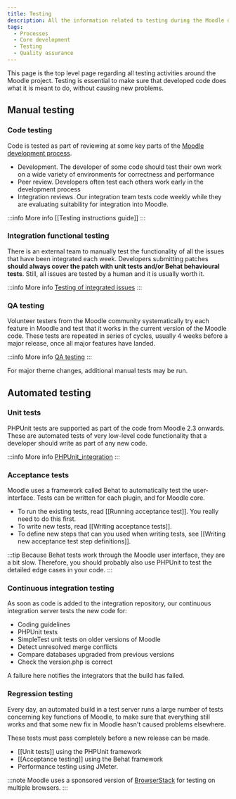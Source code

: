 ```yaml
---
title: Testing
description: All the information related to testing during the Moodle development.
tags:
  - Processes
  - Core development
  - Testing
  - Quality assurance
---
```


This page is the top level page regarding all testing activities around the Moodle project. Testing is essential to make sure that developed code does what it is meant to do, without causing new problems.

## Manual testing

### Code testing

Code is tested as part of reviewing at some key parts of the [Moodle development process](/general/development/process).

- Development. The developer of some code should test their own work on a wide variety of environments for correctness and performance
- Peer review. Developers often test each others work early in the development process
- Integration reviews. Our integration team tests code weekly while they are evaluating suitability for integration into Moodle.

:::info More info
[[Testing instructions guide]]
:::

### Integration functional testing

There is an external team to manually test the functionality of all the issues that have been integrated each week. Developers submitting patches **should always cover the patch with unit tests and/or Behat behavioural tests**. Still, all issues are tested by a human and it is usually worth it.

:::info More info
[Testing of integrated issues](/general/development/process/testing-integrated-issues)
:::

### QA testing

Volunteer testers from the Moodle community systematically try each feature in Moodle and test that it works in the current version of the Moodle code. These tests are repeated in series of cycles, usually 4 weeks before a major release, once all major features have landed.

:::info More info
[QA testing](/general/development/process/qatesting)
:::

For major theme changes, additional manual tests may be run.

## Automated testing

### Unit tests

PHPUnit tests are supported as part of the code from Moodle 2.3 onwards. These are automated tests of very low-level code functionality that a developer should write as part of any new code.

:::info More info
[PHPUnit_integration](https://docs.moodle.org/dev/PHPUnit_integration)
:::

### Acceptance tests

Moodle uses a framework called Behat to automatically test the user-interface. Tests can be written for each plugin, and for Moodle core.

- To run the existing tests, read [[Running acceptance test]]. You really need to do this first.
- To write new tests, read [[Writing acceptance tests]].
- To define new steps that can you used when writing tests, see [[Writing new acceptance test step definitions]].

:::tip
Because Behat tests work through the Moodle user interface, they are a bit slow. Therefore, you should probably also use PHPUnit to test the detailed edge cases in your code.
:::

### Continuous integration testing

As soon as code is added to the integration repository, our continuous integration server tests the new code for:

- Coding guidelines
- PHPUnit tests
- SimpleTest unit tests on older versions of Moodle
- Detect unresolved merge conflicts
- Compare databases upgraded from previous versions
- Check the version.php is correct

A failure here notifies the integrators that the build has failed.

### Regression testing

Every day, an automated build in a test server runs a large number of tests concerning key functions of Moodle, to make sure that everything still works and that some new fix in Moodle hasn't caused problems elsewhere.

These tests must pass completely before a new release can be made.

- [[Unit tests]] using the PHPUnit framework
- [[Acceptance testing]] using the Behat framework
- Performance testing using JMeter.

:::note
Moodle uses a sponsored version of [BrowserStack](https://www.browserstack.com/) for testing on multiple browsers.
:::
